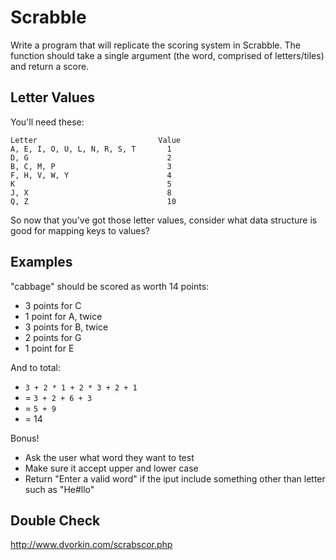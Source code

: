 # Scrabble

Write a program that will replicate the scoring system in Scrabble. The function should take a single argument (the word, comprised of letters/tiles) and return a score. 

## Letter Values

You'll need these:

```plain
Letter                           Value
A, E, I, O, U, L, N, R, S, T       1
D, G                               2
B, C, M, P                         3
F, H, V, W, Y                      4
K                                  5
J, X                               8
Q, Z                               10
```

So now that you've got those letter values, consider what data structure is good for mapping keys to values?

## Examples
"cabbage" should be scored as worth 14 points:

- 3 points for C
- 1 point for A, twice
- 3 points for B, twice
- 2 points for G
- 1 point for E

And to total:

- `3 + 2 * 1 + 2 * 3 + 2 + 1`
- = `3 + 2 + 6 + 3`
- = `5 + 9`
- = 14

Bonus!

- Ask the user what word they want to test
- Make sure it accept upper and lower case
- Return "Enter a valid word" if the iput include something other than letter such as "He#llo"

## Double Check
http://www.dvorkin.com/scrabscor.php
